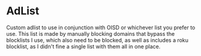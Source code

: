 # AdList
Custom adlist to use in conjunction with OISD or whichever list you prefer to use.
This list is made by manually blocking domains that bypass the blocklists I use, which also need to be blocked, as well as includes a roku blocklist, as I didn't fine a single list with them all in one place.
